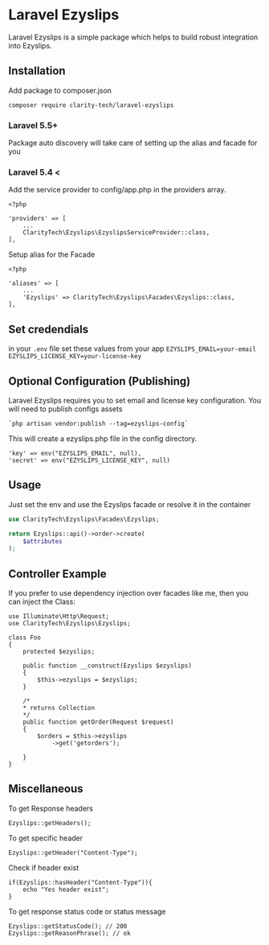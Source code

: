 # Laravel Ezyslips

Laravel Ezyslips is a simple package which helps to build robust integration into Ezyslips.

## Installation

Add package to composer.json

    composer require clarity-tech/laravel-ezyslips

### Laravel 5.5+

Package auto discovery will take care of setting up the alias and facade for you


### Laravel 5.4 <

Add the service provider to config/app.php in the providers array.

```php5
<?php

'providers' => [
    ...
    ClarityTech\Ezyslips\EzyslipsServiceProvider::class,
],
```


Setup alias for the Facade

```php5
<?php

'aliases' => [
    ...
    'Ezyslips' => ClarityTech\Ezyslips\Facades\Ezyslips::class,
],
```

## Set credendials

in your `.env` file set these values from your app
`EZYSLIPS_EMAIL=your-email`
`EZYSLIPS_LICENSE_KEY=your-license-key`

## Optional Configuration (Publishing)

Laravel Ezyslips requires you to set email and license key configuration. You will need to publish configs assets

    `php artisan vendor:publish --tag=ezyslips-config`

This will create a ezyslips.php file in the config directory.
```
'key' => env("EZYSLIPS_EMAIL", null),
'secret' => env("EZYSLIPS_LICENSE_KEY", null)
```


## Usage

Just set the env and use the Ezyslips facade or resolve it in the container

```php
use ClarityTech\Ezyslips\Facades\Ezyslips;

return Ezyslips::api()->order->create(
    $attributes
);
```


## Controller Example

If you prefer to use dependency injection over facades like me, then you can inject the Class:

```php5
use Illuminate\Http\Request;
use ClarityTech\Ezyslips\Ezyslips;

class Foo
{
    protected $ezyslips;

    public function __construct(Ezyslips $ezyslips)
    {
        $this->ezyslips = $ezyslips;
    }

    /*
    * returns Collection
    */
    public function getOrder(Request $request)
    {
        $orders = $this->ezyslips
            ->get('getorders');

    }
}
```

## Miscellaneous

To get Response headers

```php5
Ezyslips::getHeaders();
```

To get specific header
```php5
Ezyslips::getHeader("Content-Type");
```

Check if header exist
```php5
if(Ezyslips::hasHeader("Content-Type")){
    echo "Yes header exist";
}
```

To get response status code or status message
```php5
Ezyslips::getStatusCode(); // 200
Ezyslips::getReasonPhrase(); // ok
```














